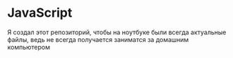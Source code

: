 # JavaScript
Я создал этот репозиторий, чтобы на ноутбуке были всегда актуальные файлы, ведь не всегда получается заниматся за домашним компьютером 
